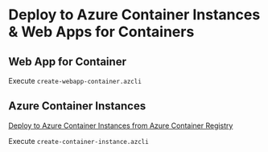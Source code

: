 # Deploy to Azure Container Instances & Web Apps for Containers

## Web App for Container

Execute `create-webapp-container.azcli`

## Azure Container Instances

[Deploy to Azure Container Instances from Azure Container Registry](https://docs.microsoft.com/en-us/azure/container-instances/container-instances-using-azure-container-registry)

Execute `create-container-instance.azcli`
